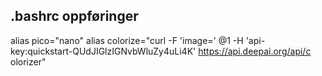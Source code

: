 ## .bashrc oppføringer

alias pico="nano"
alias colorize="curl -F 'image=' @1 -H 'api-key:quickstart-QUdJIGlzIGNvbWluZy4uLi4K' https://api.deepai.org/api/c
olorizer"
